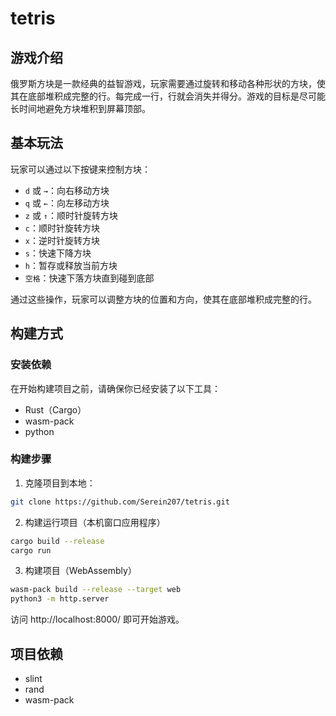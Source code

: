 # tetris

## 游戏介绍

俄罗斯方块是一款经典的益智游戏，玩家需要通过旋转和移动各种形状的方块，使其在底部堆积成完整的行。每完成一行，行就会消失并得分。游戏的目标是尽可能长时间地避免方块堆积到屏幕顶部。

## 基本玩法

玩家可以通过以下按键来控制方块：

- `d` 或 `→`：向右移动方块
- `q` 或 `←`：向左移动方块
- `z` 或 `↑`：顺时针旋转方块
- `c`：顺时针旋转方块
- `x`：逆时针旋转方块
- `s`：快速下降方块
- `h`：暂存或释放当前方块
- `空格`：快速下落方块直到碰到底部

通过这些操作，玩家可以调整方块的位置和方向，使其在底部堆积成完整的行。

## 构建方式

### 安装依赖

在开始构建项目之前，请确保你已经安装了以下工具：

- Rust（Cargo）
- wasm-pack
- python

### 构建步骤
1. 克隆项目到本地：

```bash
git clone https://github.com/Serein207/tetris.git
```

2. 构建运行项目（本机窗口应用程序）

```bash
cargo build --release
cargo run
```

3. 构建项目（WebAssembly）

```bash
wasm-pack build --release --target web
python3 -m http.server
```

访问 http://localhost:8000/ 即可开始游戏。

## 项目依赖

- slint
- rand
- wasm-pack
